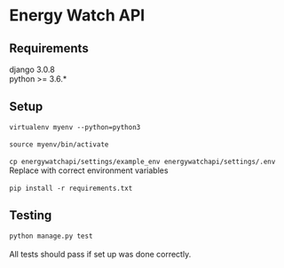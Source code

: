 # Energy Watch API

## Requirements
django 3.0.8 <br> 
python >= 3.6.*

## Setup
`virtualenv myenv --python=python3` <br> <br>
`source myenv/bin/activate` <br> <br>
`cp energywatchapi/settings/example_env energywatchapi/settings/.env` <br> 
Replace with correct environment variables <br> <br>
`pip install -r requirements.txt`

## Testing
`python manage.py test` <br><br>
All tests should pass if set up was done correctly.
 




